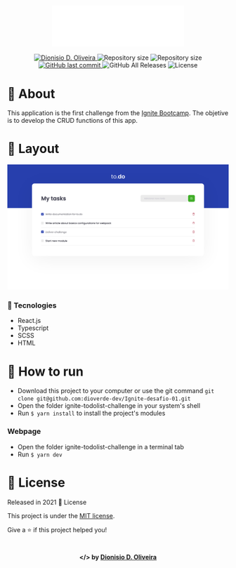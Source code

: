 <p align="center">
  <img src="https://github.com/dioverde-dev/Ignite-desafio-01/blob/main/public/logo.svg" alt="Image of the ignite-todolist-challenge application" width="300px">
</p>

<p align="center">	
  <a href="">
      <img alt="Dionisio D. Oliveira" src="https://img.shields.io/badge/-Dionisio D. Oliveira-273FAD?style=flat&logo=Linkedin&logoColor=white" />
  </a>
  <img alt="Repository size" src="https://img.shields.io/github/repo-size/dioverde-dev/Ignite-desafio-01?color=273FAD">
  <img alt="Repository size" src="https://img.shields.io/github/languages/code-size/dioverde-dev/Ignite-desafio-01?color=273FAD">
  <a href="https://github.com/dioverde-dev/Ignite-desafio-01/commits/master">
    <img alt="GitHub last commit" src="https://img.shields.io/github/last-commit/dioverde-dev/Ignite-desafio-01?color=273FAD">
  </a> 
  <img alt="GitHub All Releases" src="https://img.shields.io/github/downloads/dioverde-dev/Ignite-desafio-01/total?logo=GitHub&style=flat&color=273FAD">
  <img alt="License" src="https://img.shields.io/badge/license-MIT-273FAD">
</p>

# 📖 About

This application is the first challenge from the [Ignite Bootcamp](https://rocketseat.com.br/ignite). The objetive is to develop the CRUD functions of this app.

# 📐 Layout

<div align="center">
  <p align="center">
    <img src="./.github/main.png" width="700px" alt="Home page">
  </p>
</div>

### 🚀 Tecnologies

- React.js
- Typescript
- SCSS
- HTML

# 🔧 How to run

- Download this project to your computer or use the git command `git clone git@github.com:dioverde-dev/Ignite-desafio-01.git`
- Open the folder ignite-todolist-challenge in your system's shell
- Run `$ yarn install` to install the project's modules

### Webpage

- Open the folder ignite-todolist-challenge in a terminal tab
- Run `$ yarn dev`

# :closed_book: License

Released in 2021 :closed_book: License

This project is under the [MIT license](./LICENSE).

Give a ⭐️ if this project helped you!

#

<p align="center">
   <b> &#60;/&#62; by <a href="">Dionisio D. Oliveira</a></b>
</p>
